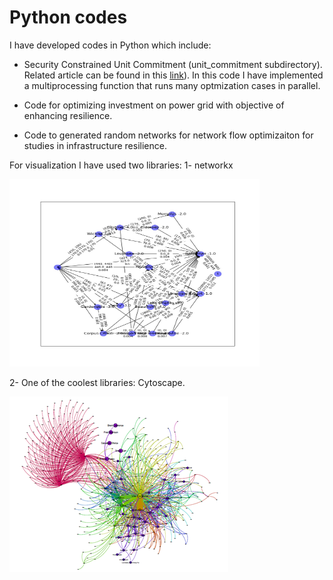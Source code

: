 # Python codes

I have developed codes in Python which include:
- Security Constrained Unit Commitment (unit_commitment subdirectory).  Related article can be found in this [link](https://ieeexplore.ieee.org/abstract/document/4162625?casa_token=o2cm1zY2A-AAAAAA:9EEwuDH5MzD7xIbT8vn_HTagzhTL_OUA2_JqJrV5InFgeiyFXnqm6pLAlFFhLPV9DVYh5ALcZZQ)). 
In this code I have implemented a multiprocessing function that runs many optmization cases in parallel.  

- Code for optimizing investment on power grid with objective of enhancing resilience.
- Code to generated random networks for network flow optimizaiton for studies in infrastructure resilience. 


For visualization I have used two libraries: 
1- networkx 


<img src="https://raw.githubusercontent.com/lohraspco/data-science/master/media/Permian.jpg" width="400" height="300">


2- One of the coolest libraries: Cytoscape.

![plot](../media/emailNetwork01_small.png)
